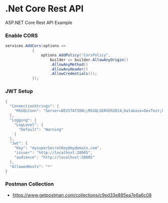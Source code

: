 # .Net Core Rest API
ASP.NET Core Rest API Example

### Enable CORS
```C#
services.AddCors(options =>
            {
                options.AddPolicy("CorsPolicy",
                    builder => builder.AllowAnyOrigin()
                    .AllowAnyMethod()
                    .AllowAnyHeader()
                    .AllowCredentials());
            });
```

### JWT Setup
```C#
{
  "ConnectionStrings": {
    "MSSQLConn": "Server=DEVSTATION\\MSSQLSERVER2014;Database=DevTest;User ID=dev;Password=dev123456;"
  },
  "Logging": {
    "LogLevel": {
      "Default": "Warning"
    }
  },
  "Jwt": {
    "Key": "mysuperSecretKey@mydomain.com",
    "issuer": "http://localhost:28005",
    "audience": "http://localhost:28005"
  },
  "AllowedHosts": "*"
}
```

### Postman Collection
* https://www.getpostman.com/collections/c9ed33e885ea7e6a6c08

